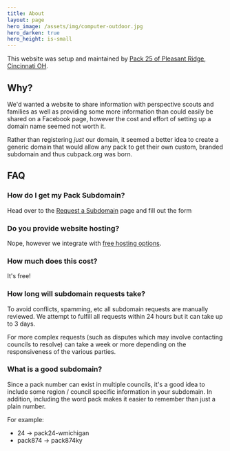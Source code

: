 ```yaml
---
title: About
layout: page
hero_image: /assets/img/computer-outdoor.jpg
hero_darken: true
hero_height: is-small
---
```


This website was setup and maintained by [Pack 25 of Pleasant Ridge, Cincinnati OH](https://pack25prm.cubpack.org). 

## Why?

We'd wanted a website to share information with perspective scouts and families as well as providing some more information than could easily be shared on a Facebook page, however the cost and effort of setting up a domain name seemed not worth it.

Rather than registering _just_ our domain, it seemed a better idea to create a generic domain that would allow any pack to get their own custom, branded subdomain and thus cubpack.org was born.

## FAQ

### How do I get my Pack Subdomain?

Head over to the [Request a Subdomain](/request-subdomain.html) page and fill out the form

### Do you provide website hosting?

Nope, however we integrate with [free hosting options](/free-hosting.html).

### How much does this cost?

It's free!

### How long will subdomain requests take?

To avoid conflicts, spamming, etc all subdomain requests are manually reviewed. We attempt to fulfill all requests within 24 hours but it can take up to 3 days. 

For more complex requests (such as disputes which may involve contacting councils to resolve) can take a week or more depending on the responsiveness of the various parties.

### What is a good subdomain?

Since a pack number can exist in multiple councils, it's a good idea to include some region / council specific information in your subdomain. In addition, including the word pack makes it easier to remember than just a plain number.

For example:

 - 24 -> pack24-wmichigan
 - pack874 -> pack874ky